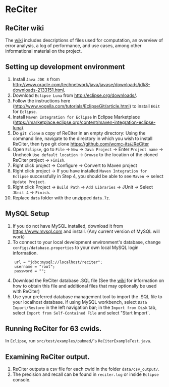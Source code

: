 # ReCiter

## ReCiter wiki
The <a href="../../wiki">wiki</a> includes descriptions of files used for computation, an overview of error analysis, a log of performance, and use cases, among other informational material on the project.

## Setting up development environment
1. Install `Java JDK 8` from http://www.oracle.com/technetwork/java/javase/downloads/jdk8-downloads-2133151.html.
2. Download `Eclipse Luna` from http://eclipse.org/downloads/.
3. Follow the instructions here (http://www.vogella.com/tutorials/EclipseGit/article.html) to install `EGit` for `Eclipse`.
4. Install `Maven Integration for Eclipse` in Eclipse Marketplace (https://marketplace.eclipse.org/content/maven-integration-eclipse-luna).
5. Do `git clone` a copy of ReCiter in an empty directory: Using the command line, navigate to the directory in which you wish to install ReCiter, then type git clone https://github.com/wcmc-its/JReCiter
6. Open `Eclipse`, go to `File` -> `New` -> `Java Project` -> Enter `Project name` -> Uncheck `Use default location` -> `Browse` to the location of the cloned ReCiter project -> `Finish`.
7. Right click project -> Configure -> Convert to Maven project
8. Right click project -> If you have installed `Maven Integration for Eclipse` successfully in Step 4, you should be able to see `Maven` -> select `Update Project`.
9. Right click Project -> `Build Path` -> `Add Libraries` -> JUnit -> Select `JUnit 4` -> `Finish`.
10. Replace `data` folder with the unzipped `data.7z`.

## MySQL Setup
1. If you do not have MySQL installed, download it from https://www.mysql.com and install. (Any current version of MySQL will work) 
2. To connect to your local development environment's database, change `configs/database.properties` to your own local MySQL login information.
```
	url = "jdbc:mysql://localhost/reciter";
	username = "root";
	password = "";
```
4. Download the ReCiter database .SQL file (See the <a href="../../wiki">wiki</a> for information on how to obtain this file and additional files that may optionally be used with ReCiter)
5. Use your preferred database management tool to import the .SQL file to your localhost database. If using MySQL workbench, select `Data Import/Restore` in the left navigation bar; in the `Import from Disk` tab, select `Import from Self-Contained File` and select "Start Import`.

## Running ReCiter for 63 cwids.
In `Eclipse`, run `src/test/examples/pubmed/`'s `ReCiterExampleTest.java`.

## Examining ReCiter output.
1. ReCiter outputs a csv file for each cwid in the folder `data/csv_output/`.
2. The precision and recall can be found in `reciter.log` or inside `Eclipse` console.
